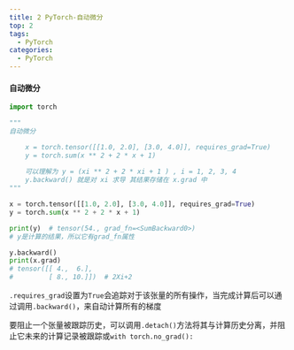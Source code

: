 ```yaml
---
title: 2 PyTorch-自动微分
top: 2
tags:
  - PyTorch
categories:
  - PyTorch
---
```


<h4>自动微分</h4>

```python
import torch

"""
自动微分

    x = torch.tensor([[1.0, 2.0], [3.0, 4.0]], requires_grad=True)
    y = torch.sum(x ** 2 + 2 * x + 1)
    
    可以理解为 y = (xi ** 2 + 2 * xi + 1 ) , i = 1, 2, 3, 4
    y.backward() 就是对 xi 求导 其结果存储在 x.grad 中
"""

x = torch.tensor([[1.0, 2.0], [3.0, 4.0]], requires_grad=True)
y = torch.sum(x ** 2 + 2 * x + 1)

print(y)  # tensor(54., grad_fn=<SumBackward0>) 
# y是计算的结果，所以它有grad_fn属性

y.backward()
print(x.grad)
# tensor([[ 4.,  6.],
#         [ 8., 10.]])  # 2Xi+2
```

`.requires_grad`设置为`True`会追踪对于该张量的所有操作，当完成计算后可以通过调用`.backward()`，来自动计算所有的梯度

要阻止一个张量被跟踪历史，可以调用`.detach()`方法将其与计算历史分离，并阻止它未来的计算记录被跟踪或`with torch.no_grad():`

